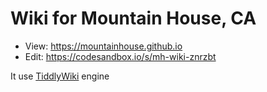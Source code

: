 # Wiki for Mountain House, CA
- View: https://mountainhouse.github.io
- Edit: https://codesandbox.io/s/mh-wiki-znrzbt

It use [TiddlyWiki](https://tiddlywiki.com/) engine
